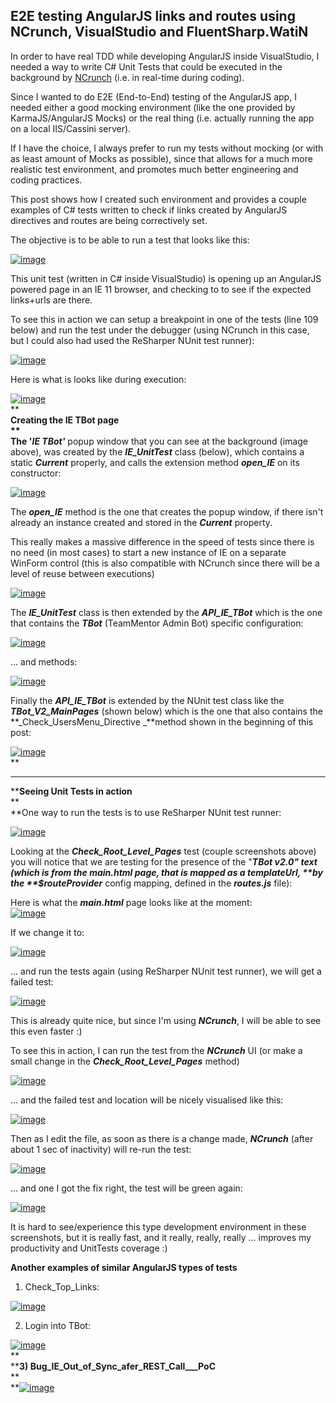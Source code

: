 ##  E2E testing AngularJS links and routes using NCrunch, VisualStudio and FluentSharp.WatiN 

In order to have real TDD while developing AngularJS inside VisualStudio, I needed a way to write C# Unit Tests that could be executed in the background by [NCrunch](http://blog.diniscruz.com/search/label/NCrunch) (i.e. in real-time during coding).

Since I wanted to do E2E (End-to-End) testing of the AngularJS app, I needed either a good mocking environment (like the one provided by KarmaJS/AngularJS Mocks) or the real thing (i.e. actually running the app on a local IIS/Cassini server).

If I have the choice, I always prefer to run my tests without mocking (or with as least amount of Mocks as possible), since that allows for a much more realistic test environment, and promotes much better engineering and coding practices.

This post shows how I created such environment and provides a couple examples of C# tests written to check if links created by AngularJS directives and routes are being correctively set.  
  
The objective is to be able to run a test that looks like this:

[![image](images/image_thumb_25255B4_25255D1.png)](http://lh5.ggpht.com/-SguaBS6ytU8/UzCNafVHM6I/AAAAAAAARVA/K6j2WtLwPIo/s1600-h/image%25255B10%25255D.png)

This unit test (written in C# inside VisualStudio) is opening up an AngularJS powered page in an IE 11 browser, and checking to to see if the expected links+urls are there.

To see this in action we can setup a breakpoint in one of the tests (line 109 below) and run the test under the debugger (using NCrunch in this case, but I could also had used the ReSharper NUnit test runner):

[![image](images/image_thumb_25255B6_25255D1.png)](http://lh4.ggpht.com/-E-sNq8Z1q2M/UzCNbkdJAvI/AAAAAAAARVQ/Kcl5Ad2EsEM/s1600-h/image%25255B16%25255D.png)

Here is what is looks like during execution:

[![image](images/image_thumb_25255B7_25255D1.png)](http://lh3.ggpht.com/-p6AIYHo0Rd8/UzCNdCaSfNI/AAAAAAAARVg/r6SILSvJjO4/s1600-h/image%25255B19%25255D.png)   
**  
****Creating the IE TBot page**  
**  
**The '**_IE TBot'_** popup window that you can see at the background (image above),  was created by the **_IE_UnitTest_** class (below), which contains a static **_Current_** properly, and calls the extension method **_open_IE_** on its constructor:

[![image](images/image_thumb_25255B10_25255D1.png)](http://lh4.ggpht.com/-dMXTBA3dEFM/UzCNe2Hoc2I/AAAAAAAARVs/co5E7ri3pYs/s1600-h/image%25255B28%25255D.png)

The **_open_IE_** method is the one that creates the popup window, if there isn't already an instance created and stored in the **_Current_** property.

This really makes a massive difference in the speed of tests since there is no need (in most cases) to start a new instance of IE on a separate WinForm control (this is also compatible with NCrunch since there will be a level of reuse between executions)

[![image](images/image_thumb_25255B11_25255D1.png)](http://lh5.ggpht.com/-TCruyiVZpmM/UzCNgDX8g-I/AAAAAAAARV8/T5mS7dliUB4/s1600-h/image%25255B31%25255D.png)

The **_IE_UnitTest_** class is then extended by the **_API_IE_TBot_** which is the one that contains the **_TBot_** (TeamMentor Admin Bot) specific configuration:

[![image](images/image_thumb_25255B13_25255D1.png)](http://lh3.ggpht.com/-c0Qpm1ManuU/UzCNhgB8HHI/AAAAAAAARWQ/RMMHArKoyjU/s1600-h/image%25255B37%25255D.png)

... and methods:

[![image](images/image_thumb_25255B14_25255D1.png)](http://lh3.ggpht.com/-k9poDWlJNpY/UzCNi2Qnc1I/AAAAAAAARWc/-BKdG-rjZTU/s1600-h/image%25255B40%25255D.png)

Finally the **_API_IE_TBot_** is extended by the NUnit test class like the **_TBot_V2_MainPages_** (shown below) which is the one that also contains the **_Check_UsersMenu_Directive _**method shown in the beginning of this post:

[![image](images/image_thumb_25255B15_25255D1.png)](http://lh6.ggpht.com/-dx-tIustFTM/UzCNkeZUsbI/AAAAAAAARWw/jffCJrkg0Dc/s1600-h/image%25255B43%25255D.png)   
**  
****  
****Seeing Unit Tests in action**  
**  
**One way to run the tests is to use ReSharper NUnit test runner:

[![image](images/image_thumb_25255B17_25255D1.png)](http://lh3.ggpht.com/-mYO4aeKldxM/UzCNl707mzI/AAAAAAAARXA/Ikt6KQmO0LA/s1600-h/image%25255B49%25255D.png)

Looking at the **_Check_Root_Level_Pages_** test (couple screenshots above) you will notice that we are testing for the presence of the "**_TBot v2.0" _**text (which is from the **_main.html_** page, that is mapped as a **templateUrl**,** **by the **_$routeProvider_** config mapping, defined in the **_routes.js_** file):

Here is what the **_main.html_** page looks like at the moment:  
[![image](images/image_thumb_25255B16_25255D1.png)](http://lh6.ggpht.com/-L_suEhiiq3A/UzCNnErVnuI/AAAAAAAARXQ/-IGpjq3zOvY/s1600-h/image%25255B46%25255D.png)

If we change it to:

[![image](images/image_thumb_25255B18_25255D1.png)](http://lh4.ggpht.com/-MfllrBvB9Eo/UzCNokThCII/AAAAAAAARXc/wT-G-KtkXzk/s1600-h/image%25255B52%25255D.png)

... and run the tests again (using ReSharper NUnit test runner), we will get a failed test:

[![image](images/image_thumb_25255B19_25255D.png)](http://lh4.ggpht.com/-zTmpcQbrGYc/UzCNpgVBI2I/AAAAAAAARXs/rnveLDZtWiA/s1600-h/image%25255B55%25255D.png)

This is already quite nice, but since I'm using **_NCrunch_**, I will be able to see this even faster :)

To see this in action, I can run the test from the **_NCrunch_** UI (or make a small change in the **_Check_Root_Level_Pages_** method)

[![image](images/image_thumb_25255B21_25255D1.png)](http://lh5.ggpht.com/-KtcOVuxaUYA/UzCNqhFGGpI/AAAAAAAARYA/XfcYD_KnH8w/s1600-h/image%25255B61%25255D.png)

... and the failed test and location will be nicely visualised like this:

[![image](images/image_thumb_25255B20_25255D1.png)](http://lh4.ggpht.com/-IGU0YfCVUnc/UzCNr28AebI/AAAAAAAARYQ/TsVi-UCT4-A/s1600-h/image%25255B58%25255D.png)

Then as I edit the file, as soon as there is a change made, **_NCrunch_** (after about 1 sec of inactivity) will re-run the test:

[![image](images/image_thumb_25255B23_25255D1.png)](http://lh4.ggpht.com/-3wyinVqNeno/UzCNtt8JyMI/AAAAAAAARYg/iWOqy2-C-Uk/s1600-h/image%25255B67%25255D.png)

... and one I got the fix right, the test will be green again:

[![image](images/image_thumb_25255B22_25255D1.png)](http://lh4.ggpht.com/-E0VtebENUC0/UzCNu82Aj2I/AAAAAAAARYw/LIlR_Q8qwi8/s1600-h/image%25255B64%25255D.png)

It is hard to see/experience this type development environment in these screenshots, but it is really fast, and it really, really, really ...  improves my productivity and UnitTests coverage :)

**Another examples of similar AngularJS types of tests**

1) Check_Top_Links:

[![image](images/image_thumb_25255B2_25255D1.png)](http://lh3.ggpht.com/-gKBokraECis/UzCNwR9xRDI/AAAAAAAARZA/_syzWSlOY0o/s1600-h/image%25255B4%25255D.png)

2) Login into TBot:

[![image](images/image_thumb_25255B24_25255D1.png)](http://lh3.ggpht.com/-t5hbHS2g5NE/UzCNyChun2I/AAAAAAAARZQ/mVwh7UCfBJA/s1600-h/image%25255B70%25255D.png)   
**  
****3) Bug_IE_Out_of_Sync_afer_REST_Call___PoC**  
**  
**[![image](images/image_thumb_25255B25_25255D1.png)](http://lh4.ggpht.com/-G4V9xCrx7-Q/UzCNzocdmWI/AAAAAAAARZc/nLkCUqkf-sw/s1600-h/image%25255B73%25255D.png)

